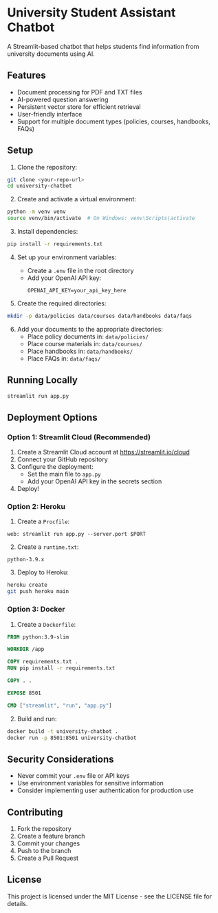 # University Student Assistant Chatbot

A Streamlit-based chatbot that helps students find information from university documents using AI.

## Features

- Document processing for PDF and TXT files
- AI-powered question answering
- Persistent vector store for efficient retrieval
- User-friendly interface
- Support for multiple document types (policies, courses, handbooks, FAQs)

## Setup

1. Clone the repository:
```bash
git clone <your-repo-url>
cd university-chatbot
```

2. Create and activate a virtual environment:
```bash
python -m venv venv
source venv/bin/activate  # On Windows: venv\Scripts\activate
```

3. Install dependencies:
```bash
pip install -r requirements.txt
```

4. Set up your environment variables:
   - Create a `.env` file in the root directory
   - Add your OpenAI API key:
     ```
     OPENAI_API_KEY=your_api_key_here
     ```

5. Create the required directories:
```bash
mkdir -p data/policies data/courses data/handbooks data/faqs
```

6. Add your documents to the appropriate directories:
   - Place policy documents in: `data/policies/`
   - Place course materials in: `data/courses/`
   - Place handbooks in: `data/handbooks/`
   - Place FAQs in: `data/faqs/`

## Running Locally

```bash
streamlit run app.py
```

## Deployment Options

### Option 1: Streamlit Cloud (Recommended)

1. Create a Streamlit Cloud account at https://streamlit.io/cloud
2. Connect your GitHub repository
3. Configure the deployment:
   - Set the main file to `app.py`
   - Add your OpenAI API key in the secrets section
4. Deploy!

### Option 2: Heroku

1. Create a `Procfile`:
```
web: streamlit run app.py --server.port $PORT
```

2. Create a `runtime.txt`:
```
python-3.9.x
```

3. Deploy to Heroku:
```bash
heroku create
git push heroku main
```

### Option 3: Docker

1. Create a `Dockerfile`:
```dockerfile
FROM python:3.9-slim

WORKDIR /app

COPY requirements.txt .
RUN pip install -r requirements.txt

COPY . .

EXPOSE 8501

CMD ["streamlit", "run", "app.py"]
```

2. Build and run:
```bash
docker build -t university-chatbot .
docker run -p 8501:8501 university-chatbot
```

## Security Considerations

- Never commit your `.env` file or API keys
- Use environment variables for sensitive information
- Consider implementing user authentication for production use

## Contributing

1. Fork the repository
2. Create a feature branch
3. Commit your changes
4. Push to the branch
5. Create a Pull Request

## License

This project is licensed under the MIT License - see the LICENSE file for details. 